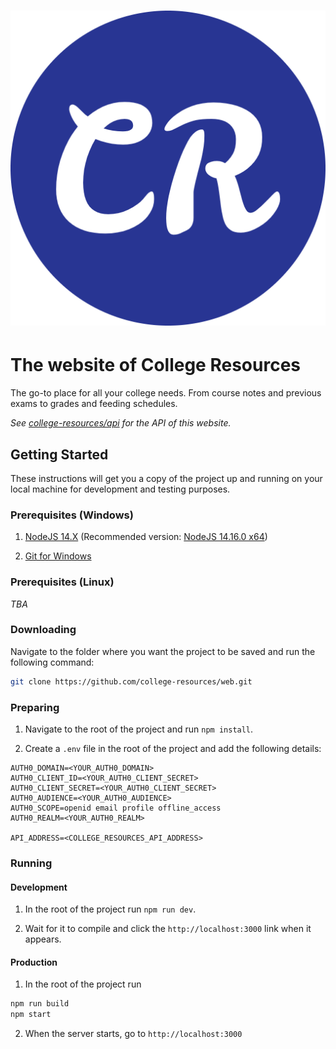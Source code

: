 # <p align="center">![College Resources](https://raw.githubusercontent.com/college-resources/static/master/cores_logo_512.png)</p>

# The website of College Resources

The go-to place for all your college needs. From course notes and previous exams to grades and feeding schedules.

_See [college-resources/api](https://github.com/college-resources/api) for the API of this website._

## Getting Started

These instructions will get you a copy of the project up and running on your local machine for development and testing purposes.

### Prerequisites (Windows)

1. [NodeJS 14.X](https://nodejs.org/dist/latest-v14.x)
   (Recommended version: [NodeJS 14.16.0 x64](https://nodejs.org/dist/v14.16.0/node-v14.16.0-x64.msi))

2. [Git for Windows](https://git-scm.com/download/win)

### Prerequisites (Linux)

_TBA_

### Downloading

Navigate to the folder where you want the project to be saved and run the following command:

```bash
git clone https://github.com/college-resources/web.git
```

### Preparing

1. Navigate to the root of the project and run `npm install`.

2. Create a `.env` file in the root of the project and add the following details:

```dotenv
AUTH0_DOMAIN=<YOUR_AUTH0_DOMAIN>
AUTH0_CLIENT_ID=<YOUR_AUTH0_CLIENT_SECRET>
AUTH0_CLIENT_SECRET=<YOUR_AUTH0_CLIENT_SECRET>
AUTH0_AUDIENCE=<YOUR_AUTH0_AUDIENCE>
AUTH0_SCOPE=openid email profile offline_access
AUTH0_REALM=<YOUR_AUTH0_REALM>

API_ADDRESS=<COLLEGE_RESOURCES_API_ADDRESS>
```

### Running

#### Development

1. In the root of the project run `npm run dev`.

2. Wait for it to compile and click the `http://localhost:3000` link when it appears.

#### Production

1. In the root of the project run

```bash
npm run build
npm start
```

2. When the server starts, go to `http://localhost:3000`
